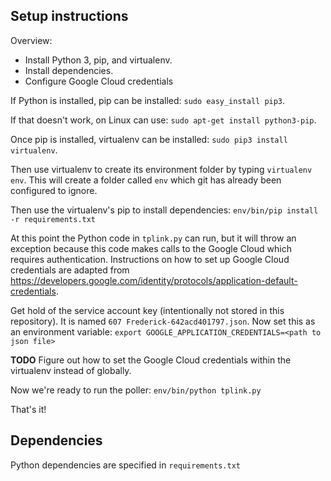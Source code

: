 ## Setup instructions
Overview:
 - Install Python 3, pip, and virtualenv.
 - Install dependencies.
 - Configure Google Cloud credentials

If Python is installed, pip can be installed:
`sudo easy_install pip3`.

If that doesn't work, on Linux can use:
`sudo apt-get install python3-pip`.

Once pip is installed, virtualenv can be installed:
`sudo pip3 install virtualenv`. 

Then use virtualenv to create its environment folder by typing
`virtualenv env`. This will create a folder called `env` which
git has already been configured to ignore.

Then use the virtualenv's pip to install dependencies:
`env/bin/pip install -r requirements.txt`

At this point the Python code in `tplink.py` can run, but it will throw an
exception because this code makes calls to the Google Cloud which
requires authentication. Instructions on how to set up Google Cloud
credentials are adapted from
https://developers.google.com/identity/protocols/application-default-credentials.

Get hold of the service account key (intentionally not stored in this repository).
It is named `607 Frederick-642acd401797.json`. Now set this as an environment
variable:
`export GOOGLE_APPLICATION_CREDENTIALS=<path to json file>`

**TODO** Figure out how to set the Google Cloud credentials within the virtualenv
instead of globally.

Now we're ready to run the poller:
`env/bin/python tplink.py`

That's it!

## Dependencies
Python dependencies are specified in `requirements.txt`
